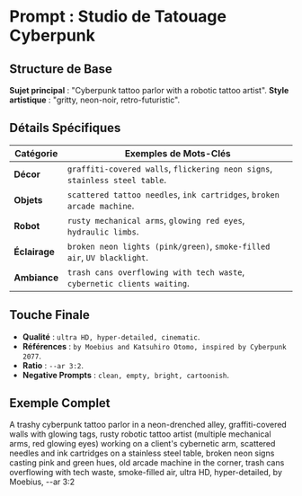 # Prompt : Studio de Tatouage Cyberpunk

## Structure de Base
**Sujet principal** : "Cyberpunk tattoo parlor with a robotic tattoo artist".
**Style artistique** : "gritty, neon-noir, retro-futuristic".

## Détails Spécifiques
| Catégorie         | Exemples de Mots-Clés                                                                 |
|-------------------|--------------------------------------------------------------------------------------|
| **Décor**         | `graffiti-covered walls`, `flickering neon signs`, `stainless steel table`.          |
| **Objets**        | `scattered tattoo needles`, `ink cartridges`, `broken arcade machine`.               |
| **Robot**         | `rusty mechanical arms`, `glowing red eyes`, `hydraulic limbs`.                      |
| **Éclairage**     | `broken neon lights (pink/green)`, `smoke-filled air`, `UV blacklight`.              |
| **Ambiance**      | `trash cans overflowing with tech waste`, `cybernetic clients waiting`.              |

## Touche Finale
- **Qualité** : `ultra HD, hyper-detailed, cinematic`.
- **Références** : `by Moebius and Katsuhiro Otomo, inspired by Cyberpunk 2077`.
- **Ratio** : `--ar 3:2`.
- **Negative Prompts** : `clean, empty, bright, cartoonish`.

## Exemple Complet
A trashy cyberpunk tattoo parlor in a neon-drenched alley, graffiti-covered walls with glowing tags, rusty robotic tattoo artist (multiple mechanical arms, red glowing eyes) working on a client's cybernetic arm, scattered needles and ink cartridges on a stainless steel table, broken neon signs casting pink and green hues, old arcade machine in the corner, trash cans overflowing with tech waste, smoke-filled air, ultra HD, hyper-detailed, by Moebius, --ar 3:2